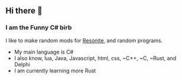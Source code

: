 ## Hi there 👋

### I am the Funny C# birb
I like to make random mods for [Resonite](https://resonite.com), and random programs.
- My main language is C#
- I also know, lua, Java, Javascript, html, css, ~C++, ~C, ~Rust, and Delphi
- I am currently learning more Rust
<!--
**NepuShiro/NepuShiro** is a ✨ _special_ ✨ repository because its `README.md` (this file) appears on your GitHub profile.
Here are some ideas to get you started:
- 🔭 I’m currently working on ...
- 🌱 I’m currently learning ...
- 👯 I’m looking to collaborate on ...
- 🤔 I’m looking for help with ...
- 💬 Ask me about ...
- 📫 How to reach me: ...
- 😄 Pronouns: ...
- ⚡ Fun fact: ...
-->

